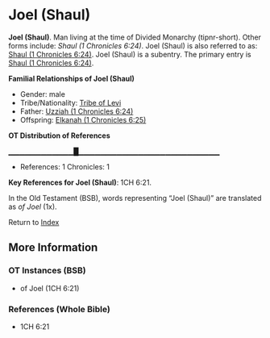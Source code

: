 # Joel (Shaul)
**Joel (Shaul)**. 
Man living at the time of Divided Monarchy (tipnr-short). 
Other forms include: 
*Shaul (1 Chronicles 6:24)*. 
Joel (Shaul) is also referred to as: 
[Shaul (1 Chronicles 6:24)](Shaul.3.md). 
Joel (Shaul) is a subentry. The primary entry is 
[Shaul (1 Chronicles 6:24)](Shaul.3.md). 




**Familial Relationships of Joel (Shaul)**


* Gender: male
* Tribe/Nationality: [Tribe of Levi](../../../groups/md/acai/Levi.md)
* Father: [Uzziah (1 Chronicles 6:24)](Uzziah.2.md)
* Offspring: [Elkanah (1 Chronicles 6:25)](Elkanah.3.md)


**OT Distribution of References**

▁▁▁▁▁▁▁▁▁▁▁▁█▁▁▁▁▁▁▁▁▁▁▁▁▁▁▁▁▁▁▁▁▁▁▁▁▁▁
* References: 1 Chronicles: 1



**Key References for Joel (Shaul)**: 
1CH 6:21. 


In the Old Testament (BSB), words representing “Joel (Shaul)” are translated as 
*of Joel* (1x). 




Return to [Index](00-Index.md)

## More Information

### OT Instances (BSB)

* of Joel (1CH 6:21)



### References (Whole Bible)

* 1CH 6:21



